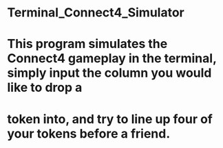 # Terminal_Connect4_Simulator

# This program simulates the Connect4 gameplay in the terminal, simply input the column you would like to drop a 
# token into, and try to line up four of your tokens before a friend.
